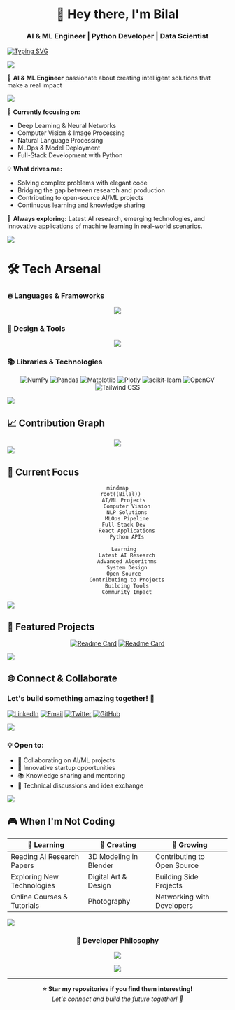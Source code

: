 # <div align="center">

<!-- Clean Header -->
<h1 align="center">👋 Hey there, I'm Bilal </h1>
<h3 align="center">AI & ML Engineer | Python Developer | Data Scientist</h3>
<!--

<!-- Typing Animation -->
[![Typing SVG](https://readme-typing-svg.demolab.com?font=Fira+Code&size=32&duration=2800&pause=2000&color=A855F7&center=true&vCenter=true&width=940&lines=AI+%26+Machine+Learning+Engineer;Full-Stack+Python+Developer;Deep+Learning+%26+Computer+Vision;Data+Science+%26+Analytics+Expert;Building+the+Future+with+Code+%F0%9F%9A%80)](https://git.io/typing-svg)

<!-- Animated Divider -->
<img src="https://user-images.githubusercontent.com/73097560/115834477-dbab4500-a447-11eb-908a-139a6edaec5c.gif">


<tr>
<td>

🚀 **AI & ML Engineer** passionate about creating intelligent solutions that make a real impact

<img src="https://user-images.githubusercontent.com/73097560/115834477-dbab4500-a447-11eb-908a-139a6edaec5c.gif">

🎯 **Currently focusing on:**
- Deep Learning & Neural Networks
- Computer Vision & Image Processing
- Natural Language Processing
- MLOps & Model Deployment
- Full-Stack Development with Python

💡 **What drives me:**
- Solving complex problems with elegant code
- Bridging the gap between research and production
- Contributing to open-source AI/ML projects
- Continuous learning and knowledge sharing

🌱 **Always exploring:** Latest AI research, emerging technologies, and innovative applications of machine learning in real-world scenarios.

</td>

</td>
</tr>


<!-- Animated Divider -->
<img src="https://user-images.githubusercontent.com/73097560/115834477-dbab4500-a447-11eb-908a-139a6edaec5c.gif">


<!-- Tech Stack with Animated Icons -->

# 🛠️ Tech Arsenal

### 🔥 Languages & Frameworks
<p align="center">
  <a href="https://skillicons.dev">
    <img src="https://skillicons.dev/icons?i=python,javascript,java,c,react,nodejs,nextjs,tensorflow,pytorch,flask,fastapi" />
  </a>
</p>

### 🎨 Design & Tools
<p align="center">
  <a href="https://skillicons.dev">
    <img src="https://skillicons.dev/icons?i=figma,blender,photoshop,git,github,docker,vscode,jupyter,linux,aws" />
  </a>
</p>

### 📚 Libraries & Technologies
<div align="center">

![NumPy](https://img.shields.io/badge/numpy-%23013243.svg?style=for-the-badge&logo=numpy&logoColor=white)
![Pandas](https://img.shields.io/badge/pandas-%23150458.svg?style=for-the-badge&logo=pandas&logoColor=white)
![Matplotlib](https://img.shields.io/badge/Matplotlib-%23ffffff.svg?style=for-the-badge&logo=Matplotlib&logoColor=black)
![Plotly](https://img.shields.io/badge/Plotly-%233F4F75.svg?style=for-the-badge&logo=plotly&logoColor=white)
![scikit-learn](https://img.shields.io/badge/scikit--learn-%23F7931E.svg?style=for-the-badge&logo=scikit-learn&logoColor=white)
![OpenCV](https://img.shields.io/badge/opencv-%23white.svg?style=for-the-badge&logo=opencv&logoColor=white)
![Tailwind CSS](https://img.shields.io/badge/tailwindcss-%2338B2AC.svg?style=for-the-badge&logo=tailwind-css&logoColor=white)

</div>

<!-- Animated Divider -->
<img src="https://user-images.githubusercontent.com/73097560/115834477-dbab4500-a447-11eb-908a-139a6edaec5c.gif">

## 📈 Contribution Graph
<div align="center">
  <img src="https://github-readme-activity-graph.vercel.app/graph?username=Wayn-Git&theme=tokyo-night&hide_border=true&area=true" />
</div>

<!-- Animated Divider -->
<img src="https://user-images.githubusercontent.com/73097560/115834477-dbab4500-a447-11eb-908a-139a6edaec5c.gif">

## 🎯 Current Focus

<div align="center">

```mermaid
mindmap
  root((Bilal))
    AI/ML Projects
      Computer Vision
      NLP Solutions
      MLOps Pipeline
    Full-Stack Dev
      React Applications
      Python APIs
      
    Learning
      Latest AI Research
      Advanced Algorithms
      System Design
    Open Source
      Contributing to Projects
      Building Tools
      Community Impact
```

</div>

<img src="https://user-images.githubusercontent.com/73097560/115834477-dbab4500-a447-11eb-908a-139a6edaec5c.gif">

<!-- Project Showcase -->
## 🚀 Featured Projects

<div align="center">

[![Readme Card](https://github-readme-stats.vercel.app/api/pin/?username=Wayn-Git&repo=React_Portfolio_Web&theme=radical)](https://github.com/Wayn-Git/React_Portfolio_Web)
[![Readme Card](https://github-readme-stats.vercel.app/api/pin/?username=Wayn-Git&repo=CatVsDogUI&theme=radical)](https://github.com/Wayn-Git/CatVsDogUI)

</div>

<!-- Animated Divider -->
<img src="https://user-images.githubusercontent.com/73097560/115834477-dbab4500-a447-11eb-908a-139a6edaec5c.gif">

## 🌐 Connect & Collaborate


### Let's build something amazing together! 🤝

[![LinkedIn](https://img.shields.io/badge/LinkedIn-0077B5?style=for-the-badge&logo=linkedin&logoColor=white)](https://linkedin.com/in/bilal-rukundi)
[![Email](https://img.shields.io/badge/Gmail-D14836?style=for-the-badge&logo=gmail&logoColor=white)](mailto:bilalrukund1658@gmail.com)
[![Twitter](https://img.shields.io/badge/Twitter-1DA1F2?style=for-the-badge&logo=twitter&logoColor=white)](https://twitter.com/WaynTweets)
[![GitHub](https://img.shields.io/badge/GitHub-100000?style=for-the-badge&logo=github&logoColor=white)](https://github.com/Wayn-Git)

<img src="https://user-images.githubusercontent.com/73097560/115834477-dbab4500-a447-11eb-908a-139a6edaec5c.gif">

### 💡 Open to:
- 🤝 Collaborating on AI/ML projects
- 🚀 Innovative startup opportunities  
- 📚 Knowledge sharing and mentoring
- 💬 Technical discussions and idea exchange

</div>

<img src="https://user-images.githubusercontent.com/73097560/115834477-dbab4500-a447-11eb-908a-139a6edaec5c.gif">

<!-- Fun Section -->
## 🎮 When I'm Not Coding

<div align="center">

| 🧠 Learning | 🎨 Creating | 🌱 Growing |
|-------------|-------------|------------|
| Reading AI Research Papers | 3D Modeling in Blender | Contributing to Open Source |
| Exploring New Technologies | Digital Art & Design | Building Side Projects |
| Online Courses & Tutorials | Photography | Networking with Developers |

</div>

<img src="https://user-images.githubusercontent.com/73097560/115834477-dbab4500-a447-11eb-908a-139a6edaec5c.gif">

<!-- Quote Section -->
<div align="center">

### 💭 Developer Philosophy

<img src="https://quotes-github-readme.vercel.app/api?type=horizontal&theme=tokyonight" />

</div>


<!-- Visitor Counter -->
<div align="center">

![](https://komarev.com/ghpvc/?username=Wayn-Git&color=blueviolet&style=for-the-badge)

</div>


</div>

---

<div align="center">
  <b>⭐ Star my repositories if you find them interesting!</b><br>
  <i>Let's connect and build the future together! 🚀</i>
</div>
